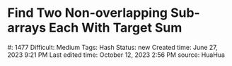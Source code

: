 # Find Two Non-overlapping Sub-arrays Each With Target Sum

#: 1477
Difficult: Medium
Tags: Hash
Status: new
Created time: June 27, 2023 9:21 PM
Last edited time: October 12, 2023 2:56 PM
source: HuaHua